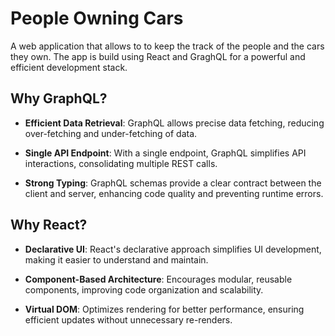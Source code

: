 # People Owning Cars
A web application that allows to to keep the track of the people and the cars they own. The app is build using React and GraghQL for a powerful and efficient development stack.

## Why GraphQL?

- **Efficient Data Retrieval**: GraphQL allows precise data fetching, reducing over-fetching and under-fetching of data.

- **Single API Endpoint**: With a single endpoint, GraphQL simplifies API interactions, consolidating multiple REST calls.

- **Strong Typing**: GraphQL schemas provide a clear contract between the client and server, enhancing code quality and preventing runtime errors.

## Why React?

- **Declarative UI**: React's declarative approach simplifies UI development, making it easier to understand and maintain.

- **Component-Based Architecture**: Encourages modular, reusable components, improving code organization and scalability.

- **Virtual DOM**: Optimizes rendering for better performance, ensuring efficient updates without unnecessary re-renders.
